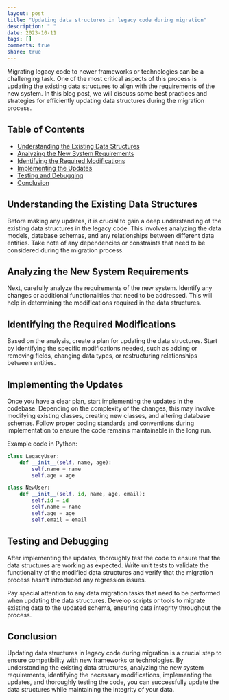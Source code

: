```yaml
---
layout: post
title: "Updating data structures in legacy code during migration"
description: " "
date: 2023-10-11
tags: []
comments: true
share: true
---
```


Migrating legacy code to newer frameworks or technologies can be a challenging task. One of the most critical aspects of this process is updating the existing data structures to align with the requirements of the new system. In this blog post, we will discuss some best practices and strategies for efficiently updating data structures during the migration process. 

## Table of Contents
- [Understanding the Existing Data Structures](#understanding-the-existing-data-structures)
- [Analyzing the New System Requirements](#analyzing-the-new-system-requirements)
- [Identifying the Required Modifications](#identifying-the-required-modifications)
- [Implementing the Updates](#implementing-the-updates)
- [Testing and Debugging](#testing-and-debugging)
- [Conclusion](#conclusion)

## Understanding the Existing Data Structures

Before making any updates, it is crucial to gain a deep understanding of the existing data structures in the legacy code. This involves analyzing the data models, database schemas, and any relationships between different data entities. Take note of any dependencies or constraints that need to be considered during the migration process.

## Analyzing the New System Requirements

Next, carefully analyze the requirements of the new system. Identify any changes or additional functionalities that need to be addressed. This will help in determining the modifications required in the data structures. 

## Identifying the Required Modifications

Based on the analysis, create a plan for updating the data structures. Start by identifying the specific modifications needed, such as adding or removing fields, changing data types, or restructuring relationships between entities. 

## Implementing the Updates

Once you have a clear plan, start implementing the updates in the codebase. Depending on the complexity of the changes, this may involve modifying existing classes, creating new classes, and altering database schemas. Follow proper coding standards and conventions during implementation to ensure the code remains maintainable in the long run.

Example code in Python:
```python
class LegacyUser:
    def __init__(self, name, age):
        self.name = name
        self.age = age

class NewUser:
    def __init__(self, id, name, age, email):
        self.id = id
        self.name = name
        self.age = age
        self.email = email
```

## Testing and Debugging

After implementing the updates, thoroughly test the code to ensure that the data structures are working as expected. Write unit tests to validate the functionality of the modified data structures and verify that the migration process hasn't introduced any regression issues.

Pay special attention to any data migration tasks that need to be performed when updating the data structures. Develop scripts or tools to migrate existing data to the updated schema, ensuring data integrity throughout the process.

## Conclusion

Updating data structures in legacy code during migration is a crucial step to ensure compatibility with new frameworks or technologies. By understanding the existing data structures, analyzing the new system requirements, identifying the necessary modifications, implementing the updates, and thoroughly testing the code, you can successfully update the data structures while maintaining the integrity of your data.